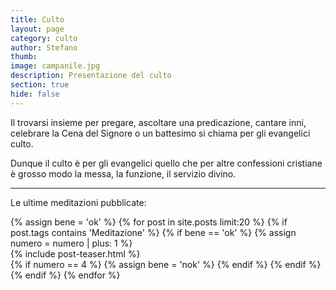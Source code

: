 ```yaml
---
title: Culto
layout: page
category: culto 
author: Stefano
thumb:
image: campanile.jpg
description: Presentazione del culto
section: true
hide: false
---
```


Il trovarsi insieme per pregare, ascoltare una predicazione, cantare inni, celebrare la Cena del Signore o un battesimo si chiama per gli evangelici culto.

Dunque il culto è per gli evangelici quello che per altre confessioni cristiane è grosso modo la messa, la funzione, il servizio divino.

---------------------------

Le ultime meditazioni pubblicate:

<div class="posts">
    {% assign bene = 'ok' %}
    {% for post in site.posts limit:20 %}
    {% if post.tags contains 'Meditazione' %}
        {% if bene == 'ok' %}
            {% assign numero = numero | plus: 1 %}
<div class="post-teaser">
            {% include post-teaser.html %}
</div>
            {% if numero == 4 %}
                {% assign bene = 'nok' %}
            {% endif %}
        {% endif %}
    {% endif %}
    {% endfor %}
</div>
